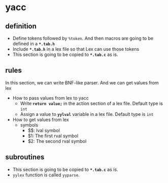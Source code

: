 # yacc

## definition

- Define tokens followed by `%token`. And then macros are going to be defined in a **`*.tab.h`**
- Include **`*.tab.h`** in a lex file so that Lex can use those tokens
- This section is going to be copied to **`*.tab.c`** as is.

## rules

In this section, we can write BNF-like parser.
And we can get values from lex

- How to pass values from lex to yacc
    - Write **`return value;`** in the action section of a lex file. Default type is `int`
    - Assign a value to **`yylval`** variable in a lex file. Default type is `int`
- How to get values from lex
    - symbols
        - $$: lval symbol
        - $1: The first rval symbol
        - $2: The second rval symbol

## subroutines

- This section is going to be copied to **`*.tab.c`** as is.
- `yylex` function is called `yyparse`.
